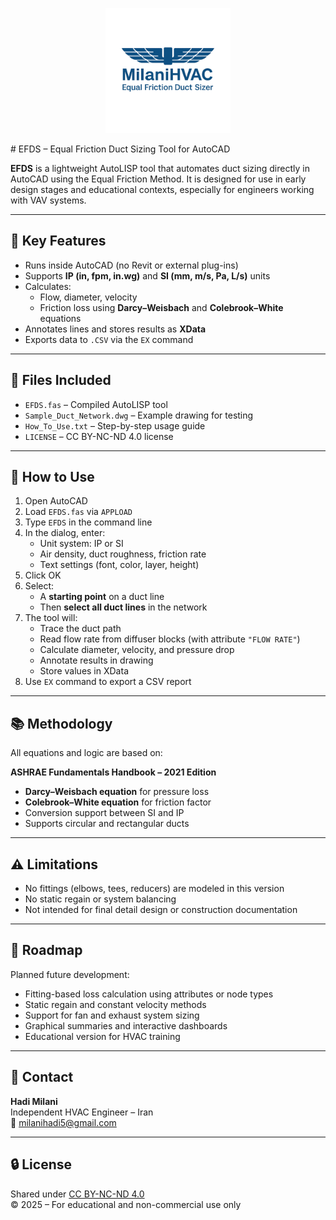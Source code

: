 <p align="center">
  <img src="https://raw.githubusercontent.com/milanihadi/Hadi-Milani/main/MilaniHVAC.png" alt="MilaniHVAC Logo" width="200"/>
</p>
# EFDS – Equal Friction Duct Sizing Tool for AutoCAD

**EFDS** is a lightweight AutoLISP tool that automates duct sizing directly in AutoCAD using the Equal Friction Method. It is designed for use in early design stages and educational contexts, especially for engineers working with VAV systems.

---

## 🚀 Key Features

- Runs inside AutoCAD (no Revit or external plug-ins)
- Supports **IP (in, fpm, in.wg)** and **SI (mm, m/s, Pa, L/s)** units
- Calculates:
  - Flow, diameter, velocity
  - Friction loss using **Darcy–Weisbach** and **Colebrook–White** equations
- Annotates lines and stores results as **XData**
- Exports data to `.CSV` via the `EX` command

---

## 📁 Files Included

- `EFDS.fas` – Compiled AutoLISP tool
- `Sample_Duct_Network.dwg` – Example drawing for testing
- `How_To_Use.txt` – Step-by-step usage guide
- `LICENSE` – CC BY-NC-ND 4.0 license

---

## 🔧 How to Use

1. Open AutoCAD  
2. Load `EFDS.fas` via `APPLOAD`
3. Type `EFDS` in the command line  
4. In the dialog, enter:
   - Unit system: IP or SI
   - Air density, duct roughness, friction rate
   - Text settings (font, color, layer, height)
5. Click OK
6. Select:
   - A **starting point** on a duct line
   - Then **select all duct lines** in the network
7. The tool will:
   - Trace the duct path
   - Read flow rate from diffuser blocks (with attribute `"FLOW RATE"`)
   - Calculate diameter, velocity, and pressure drop
   - Annotate results in drawing
   - Store values in XData
8. Use `EX` command to export a CSV report

---

## 📚 Methodology

All equations and logic are based on:

**ASHRAE Fundamentals Handbook – 2021 Edition**

- **Darcy–Weisbach equation** for pressure loss
- **Colebrook–White equation** for friction factor
- Conversion support between SI and IP
- Supports circular and rectangular ducts

---

## ⚠️ Limitations

- No fittings (elbows, tees, reducers) are modeled in this version
- No static regain or system balancing
- Not intended for final detail design or construction documentation

---

## 📌 Roadmap

Planned future development:

- Fitting-based loss calculation using attributes or node types
- Static regain and constant velocity methods
- Support for fan and exhaust system sizing
- Graphical summaries and interactive dashboards
- Educational version for HVAC training

---

## 📩 Contact

**Hadi Milani**  
Independent HVAC Engineer – Iran  
📧 milanihadi5@gmail.com

---

## 🔒 License

Shared under [CC BY-NC-ND 4.0](https://creativecommons.org/licenses/by-nc-nd/4.0/)  
© 2025 – For educational and non-commercial use only
